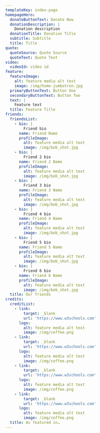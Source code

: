 ```yaml
---
templateKey: index-page
homepageHero:
  donateButtonText: Donate Now
  donationDescription: |
    Donation description
  donationTitle: Donation Title
  subtitle: Subtitle
  title: Title
quote:
  quoteSource: Quote Source
  quoteText: Quote Text
video:
  videoId: video id
feature:
  featureImage:
    alt: feature media alt text
    image: /img/home-jumbotron.jpg
  primaryButtonText: Button One
  secondaryButtonText: Button Two
  text: |
    Feature text
  title: Feature Title
friends:
  friendsList:
    - bio: |
        Friend bio
      name: Friend Name
      profileImage:
        alt: feature media alt text
        image: /img/bob_shot.jpg
    - bio: |
        Friend 2 bio
      name: Friend 2 Name
      profileImage:
        alt: feature media alt text
        image: /img/bob_shot.jpg
    - bio: |
        Friend 3 bio
      name: Friend 3 Name
      profileImage:
        alt: feature media alt text
        image: /img/bob_shot.jpg
    - bio: |
        Friend 4 bio
      name: Friend 4 Name
      profileImage:
        alt: feature media alt text
        image: /img/bob_shot.jpg
    - bio: |
        Friend 5 bio
      name: Friend 5 Name
      profileImage:
        alt: feature media alt text
        image: /img/bob_shot.jpg
    - bio: |
        Friend 6 bio
      name: Friend 6 Name
      profileImage:
        alt: feature media alt text
        image: /img/bob_shot.jpg
  title: Our friends
credits:
  creditList:
    - link:
        target: _blank
        url: 'https://www.w3schools.com'
      logo:
        alt: feature media alt text
        image: /img/coffee.png
    - link:
        target: _blank
        url: 'https://www.w3schools.com'
      logo:
        alt: feature media alt text
        image: /img/coffee.png
    - link:
        target: _blank
        url: 'https://www.w3schools.com'
      logo:
        alt: feature media alt text
        image: /img/coffee.png
    - link:
        target: _blank
        url: 'https://www.w3schools.com'
      logo:
        alt: feature media alt text
        image: /img/coffee.png
  title: As featured in…
---
```


